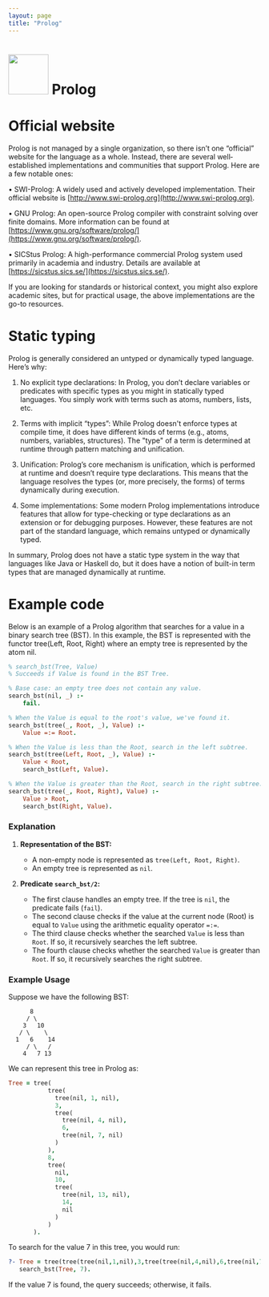 ```yaml
---
layout: page
title: "Prolog"
---
```


# <img src='https://www.tiobe.com/wp-content/themes/tiobe/tiobe-index/images/Prolog.png' width='80'> Prolog
# Official website
 Prolog is not managed by a single organization, so there isn’t one “official” website for the language as a whole. Instead, there are several well‐established implementations and communities that support Prolog. Here are a few notable ones:

• SWI-Prolog: A widely used and actively developed implementation. Their official website is [http://www.swi-prolog.org](http://www.swi-prolog.org).

• GNU Prolog: An open-source Prolog compiler with constraint solving over finite domains. More information can be found at [https://www.gnu.org/software/prolog/](https://www.gnu.org/software/prolog/).

• SICStus Prolog: A high-performance commercial Prolog system used primarily in academia and industry. Details are available at [https://sicstus.sics.se/](https://sicstus.sics.se/).

If you are looking for standards or historical context, you might also explore academic sites, but for practical usage, the above implementations are the go-to resources.
# Static typing
 Prolog is generally considered an untyped or dynamically typed language. Here’s why:

1. No explicit type declarations: In Prolog, you don’t declare variables or predicates with specific types as you might in statically typed languages. You simply work with terms such as atoms, numbers, lists, etc.

2. Terms with implicit “types”: While Prolog doesn't enforce types at compile time, it does have different kinds of terms (e.g., atoms, numbers, variables, structures). The "type" of a term is determined at runtime through pattern matching and unification.

3. Unification: Prolog’s core mechanism is unification, which is performed at runtime and doesn’t require type declarations. This means that the language resolves the types (or, more precisely, the forms) of terms dynamically during execution.

4. Some implementations: Some modern Prolog implementations introduce features that allow for type-checking or type declarations as an extension or for debugging purposes. However, these features are not part of the standard language, which remains untyped or dynamically typed.

In summary, Prolog does not have a static type system in the way that languages like Java or Haskell do, but it does have a notion of built-in term types that are managed dynamically at runtime.
# Example code
 Below is an example of a Prolog algorithm that searches for a value in a binary search tree (BST). In this example, the BST is represented with the functor tree(Left, Root, Right) where an empty tree is represented by the atom nil.

```prolog
% search_bst(Tree, Value)
% Succeeds if Value is found in the BST Tree.

% Base case: an empty tree does not contain any value.
search_bst(nil, _) :-
    fail.

% When the Value is equal to the root's value, we've found it.
search_bst(tree(_, Root, _), Value) :-
    Value =:= Root.

% When the Value is less than the Root, search in the left subtree.
search_bst(tree(Left, Root, _), Value) :-
    Value < Root,
    search_bst(Left, Value).

% When the Value is greater than the Root, search in the right subtree.
search_bst(tree(_, Root, Right), Value) :-
    Value > Root,
    search_bst(Right, Value).
```

### Explanation

1. **Representation of the BST:**
   - A non-empty node is represented as `tree(Left, Root, Right)`.
   - An empty tree is represented as `nil`.

2. **Predicate `search_bst/2`:**
   - The first clause handles an empty tree. If the tree is `nil`, the predicate fails (`fail`).
   - The second clause checks if the value at the current node (Root) is equal to `Value` using the arithmetic equality operator `=:=`.
   - The third clause checks whether the searched `Value` is less than `Root`. If so, it recursively searches the left subtree.
   - The fourth clause checks whether the searched `Value` is greater than `Root`. If so, it recursively searches the right subtree.

### Example Usage

Suppose we have the following BST:
```
      8
     / \
    3   10
   / \    \
  1   6    14
     / \   /
    4   7 13 
```

We can represent this tree in Prolog as:

```prolog
Tree = tree(
           tree(
             tree(nil, 1, nil),
             3,
             tree(
               tree(nil, 4, nil),
               6,
               tree(nil, 7, nil)
             )
           ),
           8,
           tree(
             nil,
             10,
             tree(
               tree(nil, 13, nil),
               14,
               nil
             )
           )
       ).
```

To search for the value 7 in this tree, you would run:

```prolog
?- Tree = tree(tree(tree(nil,1,nil),3,tree(tree(nil,4,nil),6,tree(nil,7,nil))),8,tree(nil,10,tree(tree(nil,13,nil),14,nil))),
   search_bst(Tree, 7).
```

If the value 7 is found, the query succeeds; otherwise, it fails.
